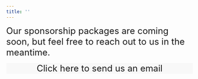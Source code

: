 ```yaml
---
title: ''
---
```


<font size="+2" > Our sponsorship packages are coming soon, but feel free to reach out to us in the meantime.</font>

 <div class="container">
	<div style="background-color: #f8f8f8;" class="bg-white text-center mx-2 px-4 py-10 flex flex-row justify-center items-center duration-300 transform h-full hover:-translate-y-1 hover:shadow-lg"> <a href="mailto:montrealcup@gmail.com">
    </a> 
    <p style="text-align: center">
<font size="+2"> Click here to send us an email </font>
</p>
    </div> 
</div>
